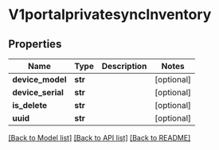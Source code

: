 # V1portalprivatesyncInventory

## Properties
Name | Type | Description | Notes
------------ | ------------- | ------------- | -------------
**device_model** | **str** |  | [optional] 
**device_serial** | **str** |  | [optional] 
**is_delete** | **str** |  | [optional] 
**uuid** | **str** |  | [optional] 

[[Back to Model list]](../README.md#documentation-for-models) [[Back to API list]](../README.md#documentation-for-api-endpoints) [[Back to README]](../README.md)

